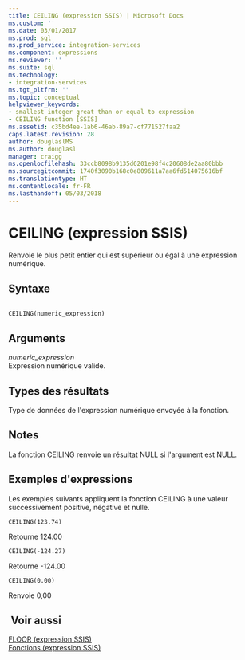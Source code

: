 ```yaml
---
title: CEILING (expression SSIS) | Microsoft Docs
ms.custom: ''
ms.date: 03/01/2017
ms.prod: sql
ms.prod_service: integration-services
ms.component: expressions
ms.reviewer: ''
ms.suite: sql
ms.technology:
- integration-services
ms.tgt_pltfrm: ''
ms.topic: conceptual
helpviewer_keywords:
- smallest integer great than or equal to expression
- CEILING function [SSIS]
ms.assetid: c35bd4ee-1ab6-46ab-89a7-cf771527faa2
caps.latest.revision: 28
author: douglaslMS
ms.author: douglasl
manager: craigg
ms.openlocfilehash: 33ccb8098b9135d6201e98f4c20608de2aa80bbb
ms.sourcegitcommit: 1740f3090b168c0e809611a7aa6fd514075616bf
ms.translationtype: HT
ms.contentlocale: fr-FR
ms.lasthandoff: 05/03/2018
---
```

# <a name="ceiling-ssis-expression"></a>CEILING (expression SSIS)
  Renvoie le plus petit entier qui est supérieur ou égal à une expression numérique.  
  
## <a name="syntax"></a>Syntaxe  
  
```  
  
CEILING(numeric_expression)  
```  
  
## <a name="arguments"></a>Arguments  
 *numeric_expression*  
 Expression numérique valide.  
  
## <a name="result-types"></a>Types des résultats  
 Type de données de l'expression numérique envoyée à la fonction.  
  
## <a name="remarks"></a>Notes   
 La fonction CEILING renvoie un résultat NULL si l'argument est NULL.  
  
## <a name="expression-examples"></a>Exemples d'expressions  
 Les exemples suivants appliquent la fonction CEILING à une valeur successivement positive, négative et nulle.  
  
```  
CEILING(123.74)  
```  
  
 Retourne 124.00  
  
```  
CEILING(-124.27)  
```  
  
 Retourne -124.00  
  
```  
CEILING(0.00)  
```  
  
 Renvoie 0,00  
  
## <a name="see-also"></a> Voir aussi  
 [FLOOR &#40;expression SSIS&#41;](../../integration-services/expressions/floor-ssis-expression.md)   
 [Fonctions &#40;expression SSIS&#41;](../../integration-services/expressions/functions-ssis-expression.md)  
  
  
